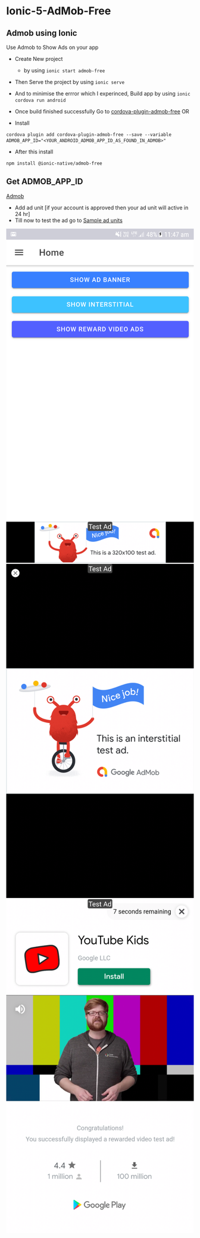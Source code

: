 # Ionic-5-AdMob-Free
## Admob using Ionic
Use Admob to Show Ads on your app



- Create New project
   - by using ```ionic start admob-free```
 
 - Then Serve the project by using ```ionic serve```
 - And to minimise the errror which I experinced, Build app by using ```ionic cordova run android```
 - Once build finished successfully Go to [cordova-plugin-admob-free](https://github.com/ratson/cordova-plugin-admob-free) OR <br>
 - Install 
 ```
 cordova plugin add cordova-plugin-admob-free --save --variable ADMOB_APP_ID="<YOUR_ANDROID_ADMOB_APP_ID_AS_FOUND_IN_ADMOB>"
 ```
 - After this install 
 ```
 npm install @ionic-native/admob-free
 ```
 
 ## Get ADMOB_APP_ID
   [Admob](https://apps.admob.com/v2/home?pli=1)
   
   - Add ad unit [if your  account is approved then your ad unit will active in 24 hr]
   - Till now to test the ad go to [Sample ad units](https://developers.google.com/admob/android/test-ads#sample_ad_units)
   
![](/image/1.png)
![](/image/2.png)
![](/image/3.png)
